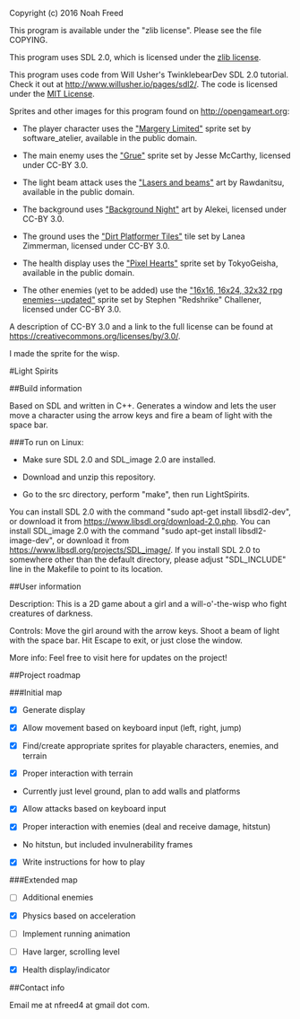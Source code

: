 Copyright (c) 2016 Noah Freed

This program is available under the "zlib license". Please see the file COPYING.

This program uses SDL 2.0, which is licensed under the [zlib license](https://www.libsdl.org/license.php).

This program uses code from Will Usher's TwinklebearDev SDL 2.0 tutorial. Check it out at http://www.willusher.io/pages/sdl2/. The code is licensed under the [MIT License](https://github.com/Twinklebear/TwinklebearDev-Lessons/blob/master/LICENSE.md).

Sprites and other images for this program found on http://opengameart.org:

- The player character uses the ["Margery Limited"](http://opengameart.org/content/margery-limited) sprite set by software_atelier, available in the public domain.
 
- The main enemy uses the ["Grue"](http://opengameart.org/content/grue) sprite set by Jesse McCarthy, licensed under CC-BY 3.0.

- The light beam attack uses the ["Lasers and beams"](http://opengameart.org/content/lasers-and-beams) art by Rawdanitsu, available in the public domain.

- The background uses ["Background Night"](http://opengameart.org/content/background-night) art by Alekei, licensed under CC-BY 3.0.

- The ground uses the ["Dirt Platformer Tiles"](http://opengameart.org/content/dirt-platformer-tiles) tile set by Lanea Zimmerman, licensed under CC-BY 3.0.

- The health display uses the ["Pixel Hearts"](http://opengameart.org/content/pixel-hearts) sprite set by TokyoGeisha, available in the public domain.

- The other enemies (yet to be added) use the ["16x16, 16x24, 32x32 rpg enemies--updated"](http://opengameart.org/content/16x16-16x24-32x32-rpg-enemies-updated) sprite set by Stephen "Redshrike" Challener, licensed under CC-BY 3.0.

A description of CC-BY 3.0 and a link to the full license can be found at https://creativecommons.org/licenses/by/3.0/.

I made the sprite for the wisp.

#Light Spirits

##Build information

Based on SDL and written in C++. 
Generates a window and lets the user move a character using the arrow keys and fire a beam of light with the space bar.

###To run on Linux:

- Make sure SDL 2.0 and SDL_image 2.0 are installed. 

- Download and unzip this repository.

- Go to the src directory, perform "make", then run LightSpirits.

You can install SDL 2.0 with the command "sudo apt-get install libsdl2-dev", or download it from https://www.libsdl.org/download-2.0.php. 
You can install SDL_image 2.0 with the command "sudo apt-get install libsdl2-image-dev", or download it from https://www.libsdl.org/projects/SDL_image/.
If you install SDL 2.0 to somewhere other than the default directory, please adjust "SDL_INCLUDE" line in the Makefile to point to its location.

##User information

Description: This is a 2D game about a girl and a will-o'-the-wisp who fight creatures of darkness.

Controls: Move the girl around with the arrow keys. Shoot a beam of light with the space bar. Hit Escape to exit, or just close the window.

More info: Feel free to visit here for updates on the project!

##Project roadmap

###Initial map

- [x] Generate display

- [x] Allow movement based on keyboard input (left, right, jump)

- [x] Find/create appropriate sprites for playable characters, enemies, and terrain

- [x] Proper interaction with terrain

- Currently just level ground, plan to add walls and platforms

- [x] Allow attacks based on keyboard input

- [x] Proper interaction with enemies (deal and receive damage, hitstun)

- No hitstun, but included invulnerability frames

- [x] Write instructions for how to play

###Extended map

- [ ] Additional enemies

- [x] Physics based on acceleration

- [ ] Implement running animation

- [ ] Have larger, scrolling level

- [x] Health display/indicator

##Contact info

Email me at nfreed4 at gmail dot com.
